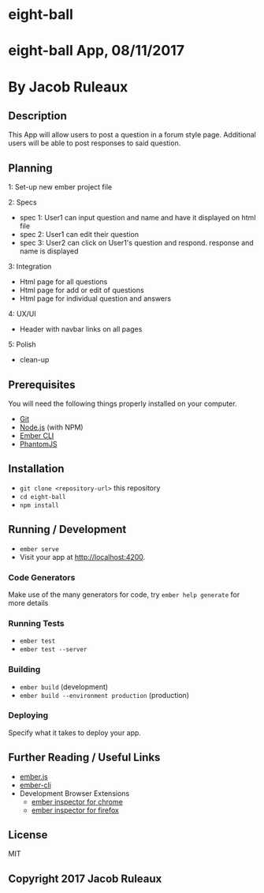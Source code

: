 # eight-ball

# eight-ball App, 08/11/2017

# By Jacob Ruleaux

## Description
This App will allow users to post a question in a forum style page. Additional users will be able to post responses to said question.

## Planning

1: Set-up new ember project file

2: Specs
  * spec 1: User1 can input question and name and have it displayed on html file
  * spec 2: User1 can edit their question
  * spec 3: User2 can click on User1's question and respond. response and name is displayed

3: Integration
  * Html page for all questions
  * Html page for add or edit of questions
  * Html page for individual question and  answers

4: UX/UI
  * Header with navbar links on all pages

5: Polish
  * clean-up

## Prerequisites

You will need the following things properly installed on your computer.

* [Git](https://git-scm.com/)
* [Node.js](https://nodejs.org/) (with NPM)
* [Ember CLI](https://ember-cli.com/)
* [PhantomJS](http://phantomjs.org/)

## Installation

* `git clone <repository-url>` this repository
* `cd eight-ball`
* `npm install`

## Running / Development

* `ember serve`
* Visit your app at [http://localhost:4200](http://localhost:4200).

### Code Generators

Make use of the many generators for code, try `ember help generate` for more details

### Running Tests

* `ember test`
* `ember test --server`

### Building

* `ember build` (development)
* `ember build --environment production` (production)

### Deploying

Specify what it takes to deploy your app.

## Further Reading / Useful Links

* [ember.js](http://emberjs.com/)
* [ember-cli](https://ember-cli.com/)
* Development Browser Extensions
  * [ember inspector for chrome](https://chrome.google.com/webstore/detail/ember-inspector/bmdblncegkenkacieihfhpjfppoconhi)
  * [ember inspector for firefox](https://addons.mozilla.org/en-US/firefox/addon/ember-inspector/)

## License

  MIT

## Copyright 2017 Jacob Ruleaux   

